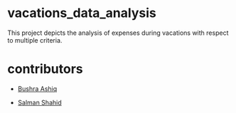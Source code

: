 # vacations_data_analysis

This project depicts the analysis of expenses during vacations with respect to multiple criteria.

# contributors
- [Bushra Ashiq](bushrasalman16@gmail.com)

- [Salman Shahid](salmanshahid8@gmail.com)